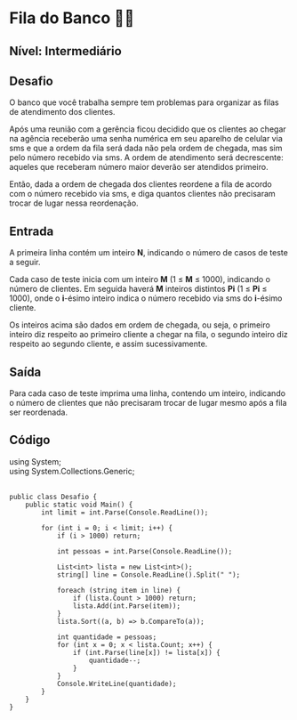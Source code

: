 # Fila do Banco :woman_technologist:

## **Nível: Intermediário**

## Desafio 

O banco que você trabalha sempre tem problemas para organizar as filas de atendimento dos clientes.

Após uma reunião com a gerência ficou decidido que os clientes ao chegar na agência receberão uma senha numérica em seu aparelho de celular via sms e que a ordem da fila será dada não pela ordem de chegada, mas sim pelo número recebido via sms. A ordem de atendimento será decrescente: aqueles que receberam número maior deverão ser atendidos primeiro. 

Então, dada a ordem de chegada dos clientes reordene a fila de acordo com o número recebido via sms, e diga quantos clientes não precisaram trocar de lugar nessa reordenação.

## Entrada

A primeira linha contém um inteiro **N**, indicando o número de casos de teste a seguir.

Cada caso de teste inicia com um inteiro **M** (1 ≤ **M** ≤ 1000), indicando o número de clientes. Em seguida haverá **M** inteiros distintos **Pi** (1 ≤ **Pi** ≤ 1000), onde o **i**-ésimo inteiro indica o número recebido via sms do **i**-ésimo cliente.

Os inteiros acima são dados em ordem de chegada, ou seja, o primeiro inteiro diz respeito ao primeiro cliente a chegar na fila, o segundo inteiro diz respeito ao segundo cliente, e assim sucessivamente.

## Saída

Para cada caso de teste imprima uma linha, contendo um inteiro, indicando o número de clientes que não precisaram trocar de lugar mesmo após a fila ser reordenada.

## Código

using System; <br>
using System.Collections.Generic; <br> <br>

    public class Desafio {
        public static void Main() {
            int limit = int.Parse(Console.ReadLine());
    
            for (int i = 0; i < limit; i++) {
                if (i > 1000) return;
    
                int pessoas = int.Parse(Console.ReadLine());
                
                List<int> lista = new List<int>();
                string[] line = Console.ReadLine().Split(" ");
                
                foreach (string item in line) {
                    if (lista.Count > 1000) return;
                    lista.Add(int.Parse(item));
                }
                lista.Sort((a, b) => b.CompareTo(a));
    
                int quantidade = pessoas;
                for (int x = 0; x < lista.Count; x++) {
                    if (int.Parse(line[x]) != lista[x]) {
                        quantidade--;
                    }
                }
                Console.WriteLine(quantidade);
            }
        }
    }

